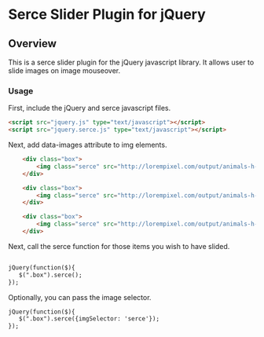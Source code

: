 Serce Slider Plugin for jQuery
==============================
Overview
--------
This is a serce slider plugin for the jQuery javascript library. It allows user to slide images on image mouseover.

### Usage
First, include the jQuery and serce javascript files.

```html
<script src="jquery.js" type="text/javascript"></script>
<script src="jquery.serce.js" type="text/javascript"></script>
```

Next, add data-images attribute to img elements.

```html
    <div class="box">
        <img class="serce" src="http://lorempixel.com/output/animals-h-c-270-320-8.jpg" data-images="http://lorempixel.com/output/animals-h-c-270-320-8.jpg, http://lorempixel.com/output/city-h-c-270-320-9.jpg, http://lorempixel.com/output/technics-h-c-270-320-6.jpg, http://lorempixel.com/output/technics-h-c-270-320-9.jpg" alt="serce dummy image"/>
    </div>

    <div class="box">
        <img class="serce" src="http://lorempixel.com/output/animals-h-c-270-320-8.jpg" data-images="http://lorempixel.com/output/animals-h-c-270-320-8.jpg, http://lorempixel.com/output/city-h-c-270-320-9.jpg, http://lorempixel.com/output/technics-h-c-270-320-6.jpg" alt="serce dummy image"/>
    </div>

    <div class="box">
        <img class="serce" src="http://lorempixel.com/output/animals-h-c-270-320-8.jpg" data-images="http://lorempixel.com/output/animals-h-c-270-320-8.jpg, http://lorempixel.com/output/city-h-c-270-320-9.jpg" alt="serce dummy image"/>
    </div>
```

Next, call the serce function for those items you wish to have slided.

```html

jQuery(function($){
   $(".box").serce();
});
```

Optionally, you can pass the image selector.

```html
jQuery(function($){
   $(".box").serce({imgSelector: 'serce'});
});
```
